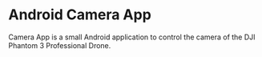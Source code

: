 # Android Camera App
Camera App is a small Android application to control the camera of the DJI Phantom 3 Professional Drone.
